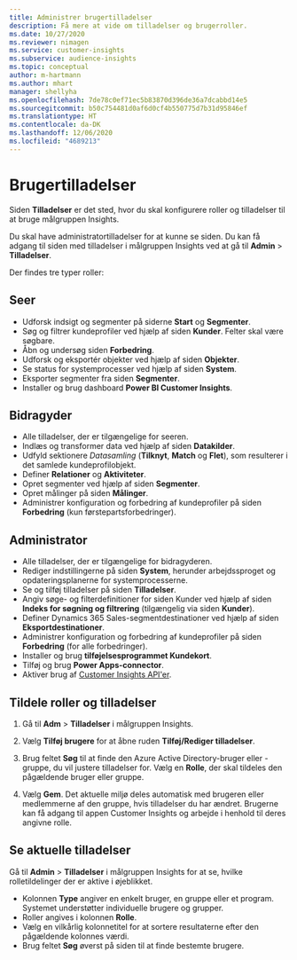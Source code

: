 ```yaml
---
title: Administrer brugertilladelser
description: Få mere at vide om tilladelser og brugerroller.
ms.date: 10/27/2020
ms.reviewer: nimagen
ms.service: customer-insights
ms.subservice: audience-insights
ms.topic: conceptual
author: m-hartmann
ms.author: mhart
manager: shellyha
ms.openlocfilehash: 7de78c0ef71ec5b83870d396de36a7dcabbd14e5
ms.sourcegitcommit: b50c754481d0af6d0cf4b550775d7b31d95846ef
ms.translationtype: HT
ms.contentlocale: da-DK
ms.lasthandoff: 12/06/2020
ms.locfileid: "4689213"
---
```

# <a name="user-permissions"></a>Brugertilladelser

Siden **Tilladelser** er det sted, hvor du skal konfigurere roller og tilladelser til at bruge målgruppen Insights.

Du skal have administratortilladelser for at kunne se siden. Du kan få adgang til siden med tilladelser i målgruppen Insights ved at gå til **Admin** > **Tilladelser**.

Der findes tre typer roller:

## <a name="viewer"></a>Seer

- Udforsk indsigt og segmenter på siderne **Start** og **Segmenter**.
- Søg og filtrer kundeprofiler ved hjælp af siden **Kunder**. Felter skal være søgbare.
- Åbn og undersøg siden **Forbedring**.
- Udforsk og eksportér objekter ved hjælp af siden **Objekter**.
- Se status for systemprocesser ved hjælp af siden **System**.
- Eksporter segmenter fra siden **Segmenter**.
- Installer og brug dashboard **Power BI Customer Insights**.

## <a name="contributor"></a>Bidragyder

- Alle tilladelser, der er tilgængelige for seeren.
- Indlæs og transformer data ved hjælp af siden **Datakilder**.
- Udfyld sektionere *Datasamling* (**Tilknyt**, **Match** og **Flet**), som resulterer i det samlede kundeprofilobjekt.
- Definer **Relationer** og **Aktiviteter**.
- Opret segmenter ved hjælp af siden **Segmenter**.
- Opret målinger på siden **Målinger**.
- Administrer konfiguration og forbedring af kundeprofiler på siden **Forbedring** (kun førstepartsforbedringer).

## <a name="administrator"></a>Administrator

- Alle tilladelser, der er tilgængelige for bidragyderen.
- Rediger indstillingerne på siden **System**, herunder arbejdssproget og opdateringsplanerne for systemprocesserne.
- Se og tilføj tilladelser på siden **Tilladelser**.
- Angiv søge- og filterdefinitioner for siden Kunder ved hjælp af siden **Indeks for søgning og filtrering** (tilgængelig via siden **Kunder**).
- Definer Dynamics 365 Sales-segmentdestinationer ved hjælp af siden **Eksportdestinationer**.
- Administrer konfiguration og forbedring af kundeprofiler på siden **Forbedring** (for alle forbedringer).
- Installer og brug **tilføjelsesprogrammet Kundekort**.
- Tilføj og brug **Power Apps-connector**.
- Aktiver brug af [Customer Insights API'er](apis.md).

## <a name="assign-roles-and-permissions"></a>Tildele roller og tilladelser

1. Gå til **Adm** > **Tilladelser** i målgruppen Insights.

1. Vælg **Tilføj brugere** for at åbne ruden **Tilføj/Rediger tilladelser**.

1. Brug feltet **Søg** til at finde den Azure Active Directory-bruger eller -gruppe, du vil justere tilladelser for. Vælg en **Rolle**, der skal tildeles den pågældende bruger eller gruppe.

1. Vælg **Gem**. Det aktuelle miljø deles automatisk med brugeren eller medlemmerne af den gruppe, hvis tilladelser du har ændret. Brugerne kan få adgang til appen Customer Insights og arbejde i henhold til deres angivne rolle.

## <a name="view-current-permissions"></a>Se aktuelle tilladelser

Gå til **Admin** > **Tilladelser** i målgruppen Insights for at se, hvilke rolletildelinger der er aktive i øjeblikket.

- Kolonnen **Type** angiver en enkelt bruger, en gruppe eller et program. Systemet understøtter individuelle brugere og grupper.
- Roller angives i kolonnen **Rolle**.
- Vælg en vilkårlig kolonnetitel for at sortere resultaterne efter den pågældende kolonnes værdi.
- Brug feltet **Søg** øverst på siden til at finde bestemte brugere.
